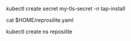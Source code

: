 
kubectl create secret my-tls-secret -n tap-install

cat $HOME/reprosilite.yaml

kubectl create ns reposilite


